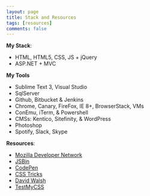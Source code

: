 ```yaml
---
layout: page
title: Stack and Resources
tags: [resources]
comments: false
---
```


**My Stack**:

- HTML, HTML5, CSS, JS + jQuery
- ASP.NET + MVC

**My Tools**

- Sublime Text 3, Visual Studio
- SqlServer
- Github, Bitbucket & Jenkins
- Chrome, Canary, FireFox, IE 8+, BrowserStack, VMs
- ConEmu, iTerm, & Powershell
- CMSs: Kentico, Sitefinity, & WordPress
- Photoshop
- Spotify, Slack, Skype


**Resources**:

- [Mozilla Developer Network](https://developer.mozilla.org/en-US/)
- [JSBin](http://jsbin.com/)
- [CodePen](http://codepen.io/greggnakamura/)
- [CSS Tricks](https://css-tricks.com/)
- [David Walsh](http://davidwalsh.name/)
- [TestMyCSS](http://www.testmycss.com/)

